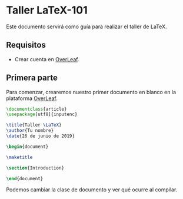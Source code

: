 # Taller LaTeX-101

Este documento servirá como guía para realizar el taller de LaTeX.

## Requisitos

* Crear cuenta en [OverLeaf](https://www.overleaf.com).

## Primera parte

Para comenzar, crearemos nuestro primer documento en blanco en la plataforma [OverLeaf](https://www.overleaf.com).

```latex
\documentclass{article}
\usepackage[utf8]{inputenc}

\title{Taller \LaTeX}
\author{Tu nombre}
\date{26 de junio de 2019}

\begin{document}

\maketitle

\section{Introduction}

\end{document}
```

Podemos cambiar la clase de documento y ver qué ocurre al compilar.
